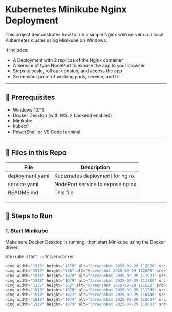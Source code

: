 # Kubernetes Minikube Nginx Deployment

This project demonstrates how to run a simple Nginx web server on a local Kubernetes cluster using Minikube on Windows.

It includes:

- A Deployment with 2 replicas of the Nginx container
- A Service of type NodePort to expose the app to your browser
- Steps to scale, roll out updates, and access the app
- Screenshot proof of working pods, service, and UI

---

## 🔧 Prerequisites

- Windows 10/11
- Docker Desktop (with WSL2 backend enabled)
- Minikube
- kubectl
- PowerShell or VS Code terminal

---

## 📁 Files in this Repo

| File             | Description                       |
|------------------|------------------------------------|
| deployment.yaml  | Kubernetes deployment for nginx    |
| service.yaml     | NodePort service to expose nginx   |
| README.md        | This file                          |

---

## 🚀 Steps to Run

### 1. Start Minikube

Make sure Docker Desktop is running, then start Minikube using the Docker driver:

```powershell
minikube start --driver=docker

<img width="1915" height="1079" alt="Screenshot 2025-09-29 112020" src="https://github.com/user-attachments/assets/0edc29a7-f8ed-409e-9f55-0a6d5406eb68" />
<img width="1919" height="938" alt="Screenshot 2025-09-29 112008" src="https://github.com/user-attachments/assets/db3be3a9-557b-4f19-9cdf-38b27338f3db" />
<img width="1918" height="1079" alt="Screenshot 2025-09-29 111921" src="https://github.com/user-attachments/assets/67581d58-0bc7-4e32-a23c-72f98a882b8b" />
<img width="1918" height="1079" alt="Screenshot 2025-09-29 111718" src="https://github.com/user-attachments/assets/09eb120b-6059-4561-a42f-45ae060d4495" />
<img width="1332" height="302" alt="Screenshot 2025-09-29 111622" src="https://github.com/user-attachments/assets/17f87ab2-b535-48fa-a497-04c8f6dc8e6d" />
<img width="1919" height="1079" alt="Screenshot 2025-09-29 111239" src="https://github.com/user-attachments/assets/bf69f3c4-ad60-4af4-b4fb-a5b75fa40527" />
<img width="1918" height="1077" alt="Screenshot 2025-09-29 110440" src="https://github.com/user-attachments/assets/f5933255-52e7-4e1c-b924-062ddd858a86" />
<img width="1919" height="1074" alt="Screenshot 2025-09-29 110024" src="https://github.com/user-attachments/assets/2ec0db74-401d-4ae0-80a6-8760cf914187" />
<img width="1919" height="1079" alt="Screenshot 2025-09-29 110001" src="https://github.com/user-attachments/assets/3023c087-dcfc-4452-a231-1af31129c717" />
